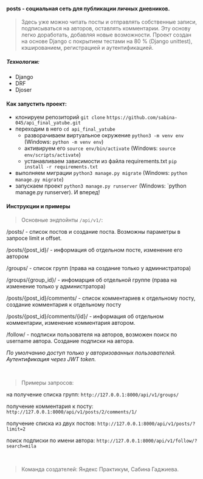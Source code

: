 #### posts - социальная сеть для публикации личных дневников. 
>Здесь уже можно читать посты и отправлять собственные записи, подписываться на авторов, оставлять комментарии. Эту основу легко доработать, добавляя новые возможности.
>Проект создан на основе Django с покрытием тестами на 80 % (Django unittest), кэшированием, регистрацией и аутентификацией.

##### Технологии:
+ Django
+ DRF
+ Djoser

#### Как запустить проект:

+ клонируем репозиторий `git clone`
`https://github.com/sabina-045/api_final_yatube.git`
+ переходим в него `cd api_final_yatube`
    + разворачиваем виртуальное окружение
    `python3 -m venv env` (Windows: `python -m venv env`)
    + активируем его
    `source env/bin/activate` (Windows: `source env/scripts/activate`)
    + устанавливаем зависимости из файла requirements.txt
    `pip install -r requirements.txt`
+ выполняем миграции
`python3 manage.py migrate` (Windows: `python manage.py migrate`)
+ запускаем проект
`python3 manage.py runserver` (Windows: `python manage.py runserver).
И вперед!

#### Инструкции и примеры

>Основные эндпойнты `/api/v1/`:

/posts/ - список постов и создание поста. Возможны параметры в запросе limit и offset.

/posts/{post_id}/ - информация об отдельном посте, изменение его автором

/groups/ - список групп (права на создание только у администратора)

/groups/{group_id}/ - инфомарция об отдельной группе (права на изменение только у администратора)

/posts/{post_id}/comments/ - список комментариев к отдельному посту, создание комментария к отдельному посту

/posts/{post_id}/comments/{id}/ - информация об отдельном комментарии, изменение комментария автором.

/follow/ - подписки пользователя на авторов, возможен поиск по username автора. Создание подписки на автора.

_По умолчанию доступ только у авторизованных пользователей._
_Аутентификация через JWT token._

</br>

> Примеры запросов:

на получение списка групп:
`http://127.0.0.1:8000/api/v1/groups/`

получение комментария к посту:
`http://127.0.0.1:8000/api/v1/posts/2/comments/1/`

получение списка из двух постов:
`http://127.0.0.1:8000/api/v1/posts/?limit=2`

поиск подписки по имени автора:
`http://127.0.0.1:8000/api/v1/follow/?search=mila`

</br>

> Команда создателей:
Яндекс Практикум, Сабина Гаджиева.

